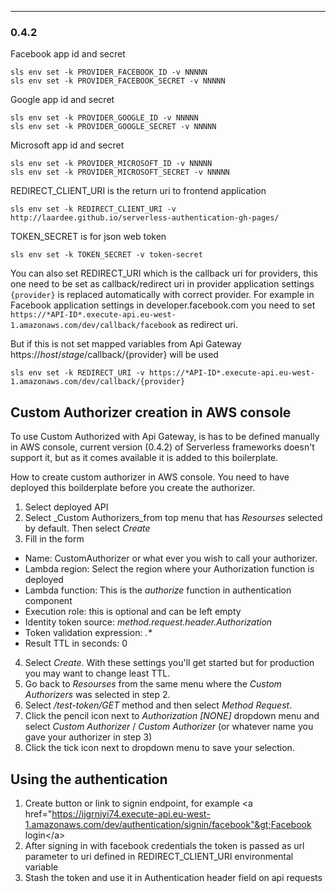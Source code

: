 

-------------


### 0.4.2


Facebook app id and secret
```
sls env set -k PROVIDER_FACEBOOK_ID -v NNNNN
sls env set -k PROVIDER_FACEBOOK_SECRET -v NNNNN
```

Google app id and secret
```
sls env set -k PROVIDER_GOOGLE_ID -v NNNNN
sls env set -k PROVIDER_GOOGLE_SECRET -v NNNNN
```

Microsoft app id and secret
```
sls env set -k PROVIDER_MICROSOFT_ID -v NNNNN
sls env set -k PROVIDER_MICROSOFT_SECRET -v NNNNN
```

REDIRECT_CLIENT_URI is the return uri to frontend application
```
sls env set -k REDIRECT_CLIENT_URI -v http://laardee.github.io/serverless-authentication-gh-pages/
```

TOKEN_SECRET is for json web token
```
sls env set -k TOKEN_SECRET -v token-secret
```

You can also set REDIRECT_URI which is the callback uri for providers, this one need to be set as callback/redirect uri in provider application settings `{provider}` is replaced automatically with correct provider. For example in Facebook application settings in developer.facebook.com you need to set `https://*API-ID*.execute-api.eu-west-1.amazonaws.com/dev/callback/facebook` as redirect uri.

But if this is not set mapped variables from Api Gateway https://_*host*_/_*stage*_/callback/{provider} will be used
```
sls env set -k REDIRECT_URI -v https://*API-ID*.execute-api.eu-west-1.amazonaws.com/dev/callback/{provider}
```

## Custom Authorizer creation in AWS console

To use Custom Authorized with Api Gateway, is has to be defined manually in AWS console, current version (0.4.2) of Serverless frameworks doesn't support it, but as it comes available it is added to this boilerplate.

How to create custom authorizer in AWS console. You need to have deployed this boilderplate before you create the authorizer.

1. Select deployed API
2. Select _Custom Authorizers_from top menu that has _Resourses_ selected by default. Then select _Create_
3. Fill in the form
  * Name: CustomAuthorizer or what ever you wish to call your authorizer.
  * Lambda region: Select the region where your Authorization function is deployed
  * Lambda function: This is the _authorize_ function in authentication component
  * Execution role: this is optional and can be left empty
  * Identity token source: _method.request.header.Authorization_
  * Token validation expression: _.*_
  * Result TTL in seconds: 0
4. Select _Create_. With these settings you'll get started but for production you may want to change least TTL.
5. Go back to _Resourses_ from the same menu where the _Custom Authorizers_ was selected in step 2.
6. Select _/test-token/GET_ method and then select _Method Request_.
7. Click the pencil icon next to _Authorization [NONE]_ dropdown menu and select _Custom Authorizer_ / _Custom Authorizer_ (or whatever name you gave your authorizer in step 3)
8. Click the tick icon next to dropdown menu to save your selection.

## Using the authentication

1. Create button or link to signin endpoint, for example &lt;a href="https://ijgrniyi74.execute-api.eu-west-1.amazonaws.com/dev/authentication/signin/facebook"&gt;Facebook login&lt;/a&gt;
2. After signing in with facebook credentials the token is passed as url parameter to uri defined in REDIRECT_CLIENT_URI environmental variable
3. Stash the token and use it in Authentication header field on api requests